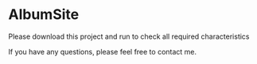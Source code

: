 # AlbumSite
Please download this project and run to check all required characteristics

If you have any questions, please feel free to contact me.
